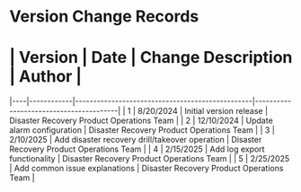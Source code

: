 # Version Change Records

# | Version | Date       | Change Description                             | Author                                |
|----|------------|-------------------------------------------------|----------------------------------------|
| 1  | 8/20/2024  | Initial version release                         | Disaster Recovery Product Operations Team |
| 2  | 12/10/2024 | Update alarm configuration                      | Disaster Recovery Product Operations Team |
| 3  | 2/10/2025  | Add disaster recovery drill/takeover operation  | Disaster Recovery Product Operations Team |
| 4  | 2/15/2025  | Add log export functionality                    | Disaster Recovery Product Operations Team |
| 5  | 2/25/2025  | Add common issue explanations                   | Disaster Recovery Product Operations Team |